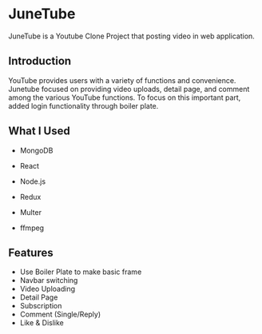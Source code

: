 # JuneTube
JuneTube is a Youtube Clone Project that posting video in web application. 

## Introduction
YouTube provides users with a variety of functions and convenience. Junetube focused on providing video uploads, detail page, and comment among the various YouTube functions. To focus on this important part, added login functionality through boiler plate.

## What I Used
- MongoDB
- React
- Node.js
- Redux

- Multer
- ffmpeg

## Features
- Use Boiler Plate to make basic frame
- Navbar switching
- Video Uploading
- Detail Page
- Subscription
- Comment (Single/Reply)
- Like & Dislike
